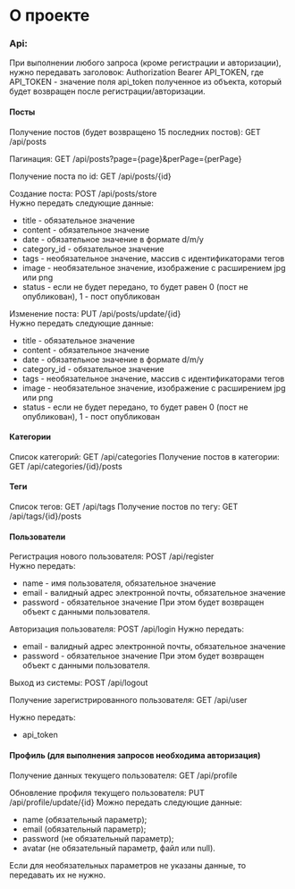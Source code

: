 # О проекте

### Api:
При выполнении любого запроса (кроме регистрации и авторизации), нужно передавать заголовок: 
Authorization Bearer API_TOKEN, где API_TOKEN - значение поля api_token полученное из объекта, который будет возвращен после регистрации/авторизации.

#### Посты

Получение постов (будет возвращено 15 последних постов): GET /api/posts

Пагинация: GET /api/posts?page={page}&perPage={perPage}

Получение поста по id: GET /api/posts/{id}

Создание поста: POST /api/posts/store  
Нужно передать следующие данные:
- title - обязательное значение
- content - обязательное значение
- date - обязательное значение в формате d/m/y
- category_id - обязательное значение
- tags - необязательное значение, массив с идентификаторами тегов
- image - необязательное значение, изображение с расширением jpg или png
- status - если не будет передано, то будет равен 0 (пост не опубликован), 1 - пост опубликован

Изменение поста: PUT /api/posts/update/{id}  
Нужно передать следующие данные:  
- title - обязательное значение
- content - обязательное значение
- date - обязательное значение в формате d/m/y
- category_id - обязательное значение
- tags - необязательное значение, массив с идентификаторами тегов
- image - необязательное значение, изображение с расширением jpg или png
- status - если не будет передано, то будет равен 0 (пост не опубликован), 1 - пост опубликован

#### Категории
Список категорий: GET /api/categories
Получение постов в категории: GET /api/categories/{id}/posts

#### Теги
Список тегов: GET /api/tags
Получение постов по тегу: GET /api/tags/{id}/posts

#### Пользователи
Регистрация нового пользователя: POST /api/register  
Нужно передать:
- name - имя пользователя, обязательное значение
- email - валидный адрес электронной почты, обязательное значение
- password - обязательное значение
При этом будет возвращен объект с данными пользователя.

Авторизация пользователя: POST /api/login
Нужно передать:
- email - валидный адрес электронной почты, обязательное значение
- password - обязательное значение
При этом будет возвращен объект с данными пользователя.

Выход из системы:  POST /api/logout

Получение зарегистрированного пользователя: GET /api/user

Нужно передать:
- api_token

#### Профиль (для выполнения запросов необходима авторизация)
Получение данных текущего пользователя: GET /api/profile

Обновление профиля текущего пользователя: PUT /api/profile/update/{id}
Можно передать следующие данные:
- name (обязательный параметр);
- email (обязательный параметр);
- password (не обязательный параметр);
- avatar (не обязательный параметр, файл или null).

Если для необязательных параметров не указаны данные, то передавать их не нужно.
